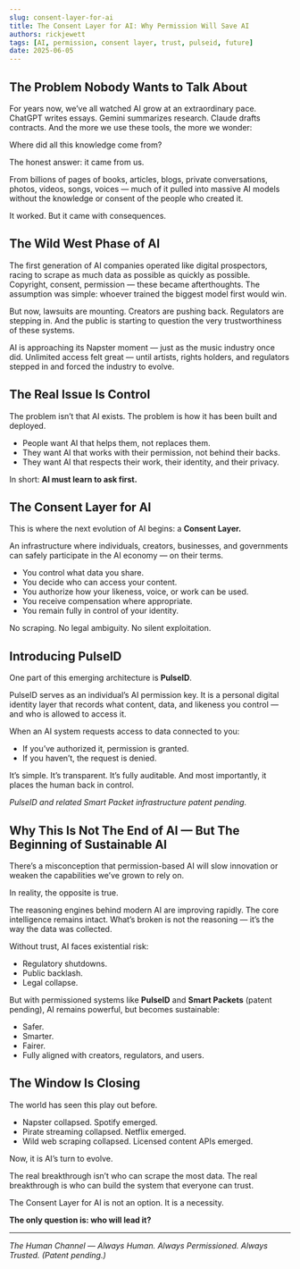 ```yaml
---
slug: consent-layer-for-ai
title: The Consent Layer for AI: Why Permission Will Save AI
authors: rickjewett
tags: [AI, permission, consent layer, trust, pulseid, future]
date: 2025-06-05
---
```


## The Problem Nobody Wants to Talk About

For years now, we’ve all watched AI grow at an extraordinary pace. ChatGPT writes essays. Gemini summarizes research. Claude drafts contracts. And the more we use these tools, the more we wonder:

Where did all this knowledge come from?

The honest answer: it came from us.

From billions of pages of books, articles, blogs, private conversations, photos, videos, songs, voices — much of it pulled into massive AI models without the knowledge or consent of the people who created it.

It worked. But it came with consequences.

## The Wild West Phase of AI

The first generation of AI companies operated like digital prospectors, racing to scrape as much data as possible as quickly as possible. Copyright, consent, permission — these became afterthoughts. The assumption was simple: whoever trained the biggest model first would win.

But now, lawsuits are mounting. Creators are pushing back. Regulators are stepping in. And the public is starting to question the very trustworthiness of these systems.

AI is approaching its Napster moment — just as the music industry once did. Unlimited access felt great — until artists, rights holders, and regulators stepped in and forced the industry to evolve.

## The Real Issue Is Control

The problem isn’t that AI exists. The problem is how it has been built and deployed.

- People want AI that helps them, not replaces them.
- They want AI that works with their permission, not behind their backs.
- They want AI that respects their work, their identity, and their privacy.

In short: **AI must learn to ask first.**

## The Consent Layer for AI

This is where the next evolution of AI begins: a **Consent Layer.**

An infrastructure where individuals, creators, businesses, and governments can safely participate in the AI economy — on their terms.

- You control what data you share.
- You decide who can access your content.
- You authorize how your likeness, voice, or work can be used.
- You receive compensation where appropriate.
- You remain fully in control of your identity.

No scraping. No legal ambiguity. No silent exploitation.

## Introducing PulseID

One part of this emerging architecture is **PulseID**.

PulseID serves as an individual’s AI permission key. It is a personal digital identity layer that records what content, data, and likeness you control — and who is allowed to access it.

When an AI system requests access to data connected to you:

- If you’ve authorized it, permission is granted.
- If you haven’t, the request is denied.

It’s simple. It’s transparent. It’s fully auditable. And most importantly, it places the human back in control.

*PulseID and related Smart Packet infrastructure patent pending.*

## Why This Is Not The End of AI — But The Beginning of Sustainable AI

There’s a misconception that permission-based AI will slow innovation or weaken the capabilities we’ve grown to rely on.

In reality, the opposite is true.

The reasoning engines behind modern AI are improving rapidly. The core intelligence remains intact. What’s broken is not the reasoning — it’s the way the data was collected.

Without trust, AI faces existential risk:

- Regulatory shutdowns.
- Public backlash.
- Legal collapse.

But with permissioned systems like **PulseID** and **Smart Packets** (patent pending), AI remains powerful, but becomes sustainable:

- Safer.
- Smarter.
- Fairer.
- Fully aligned with creators, regulators, and users.

## The Window Is Closing

The world has seen this play out before.

- Napster collapsed. Spotify emerged.
- Pirate streaming collapsed. Netflix emerged.
- Wild web scraping collapsed. Licensed content APIs emerged.

Now, it is AI’s turn to evolve.

The real breakthrough isn’t who can scrape the most data. The real breakthrough is who can build the system that everyone can trust.

The Consent Layer for AI is not an option. It is a necessity.

**The only question is: who will lead it?**

---

*The Human Channel — Always Human. Always Permissioned. Always Trusted. (Patent pending.)*
